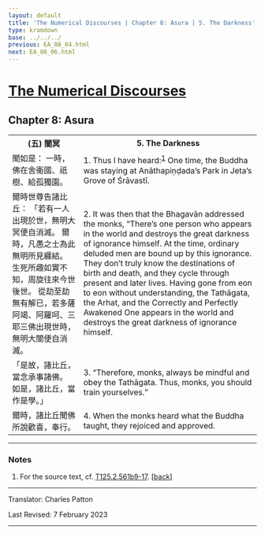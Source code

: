 ```yaml
---
layout: default
title: 'The Numerical Discourses | Chapter 8: Asura | 5. The Darkness'
type: kramdown
base: ../../../
previous: EA_08_04.html
next: EA_08_06.html
---
```


<h1><a href='../index.html'>The Numerical Discourses</a></h1>
<h2>Chapter 8: Asura</h2>

<table class="trans">
  <th class='ch'>(五) 闇冥</th>
  <th class='en'>5. The Darkness</th>
  <tr>
    <td class='ch' title='T125.2.561b9'>聞如是： 一時，佛在舍衞國、祇樹、給孤獨園。</td>
    <td id='p1'>1. Thus I have heard:<sup id="ref1"><a href="#n1">1</a></sup> One time, the Buddha was staying at Anāthapiṇḍada’s Park in Jeta’s Grove of Śrāvastī.</td>
  </tr>
  <tr>
    <td class='ch' title='T125.2.561b10'>爾時世尊告諸比丘： 「若有一人出現於世，無明大冥便自消滅。 爾時，凡愚之士為此無明所見纒結。 生死所趣如實不知，周旋往來今世後世。 從劫至劫無有解已，若多薩阿竭、阿羅呵、三耶三佛出現世時，無明大闇便自消滅。</td>
    <td id='p2'>2. It was then that the Bhagavān addressed the monks, “There’s one person who appears in the world and destroys the great darkness of ignorance himself. At the time, ordinary deluded men are bound up by this ignorance. They don’t truly know the destinations of birth and death, and they cycle through present and later lives. Having gone from eon to eon without understanding, the Tathāgata, the Arhat, and the Correctly and Perfectly Awakened One appears in the world and destroys the great darkness of ignorance himself.</td>
  </tr>
  <tr>
    <td class='ch' title='T125.2.561b15'>「是故，諸比丘，當念承事諸佛。 如是，諸比丘，當作是學。」</td>
    <td id='p3'>3. “Therefore, monks, always be mindful and obey the Tathāgata. Thus, monks, you should train yourselves.”</td>
  </tr>
  <tr>
    <td class='ch' title='T125.2.561b16'>爾時，諸比丘聞佛所說歡喜，奉行。</td>
    <td id='p4'>4. When the monks heard what the Buddha taught, they rejoiced and approved.</td>
  </tr>
</table>

<hr/>

<h3 id="notes">Notes</h3>

<ol class="notes-list">
<li id="n1"><p>For the source text, cf. <a href="https://cbetaonline.dila.edu.tw/zh/T02n0125_p0561b09" target="_blank">T125.2.561b9-17</a>. [<a href="#ref1">back</a>]</p></li>
</ol>
<hr/>

<p class="translator">Translator: Charles Patton</p>
<p class='revised'>Last Revised: 7 February 2023</p>

<hr/>